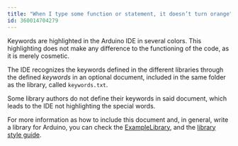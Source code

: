 ```yaml
---
title: "When I type some function or statement, it doesn’t turn orange"
id: 360014704279
---
```


Keywords are highlighted in the Arduino IDE in several colors. This highlighting does not make any difference to the functioning of the code, as it is merely cosmetic.

The IDE recognizes the keywords defined in the different libraries through the defined *keywords* in an optional document, included in the same folder as the library, called `keywords.txt`.

Some library authors do not define their keywords in said document, which leads to the IDE not highlighting the special words.

For more information as how to include this document and, in general, write a library for Arduino, you can check the [ExampleLibrary](https://docs.arduino.cc/libraries/examplelibrary/), and the [library style guide](https://docs.arduino.cc/learn/contributions/arduino-library-style-guide).
